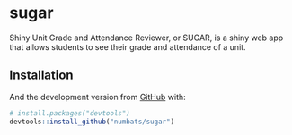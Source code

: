 
<!-- README.md is generated from README.Rmd. Please edit that file -->

# sugar

<!-- badges: start -->
<!-- badges: end -->

Shiny Unit Grade and Attendance Reviewer, or SUGAR, is a shiny web app
that allows students to see their grade and attendance of a unit.

## Installation

And the development version from [GitHub](https://github.com/) with:

``` r
# install.packages("devtools")
devtools::install_github("numbats/sugar")
```
